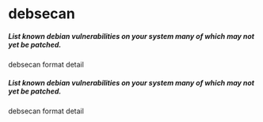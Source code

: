 # debsecan

##### List known debian vulnerabilities on your system  many of which may not yet be patched.

   debsecan  format detail

##### List known debian vulnerabilities on your system  many of which may not yet be patched.

   debsecan  format detail
